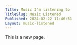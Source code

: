 ```yaml
---
Title: Music I'm listening to
TitleSlug: Music Listened
Published: 2024-02-22 11:46:51
Layout: music-listened
---
```

This is a new page.
